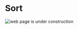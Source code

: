 # Sort

![web page is under construction](https://docimages.blob.core.chinacloudapi.cn/images/commingsoon20210514.jpg)
